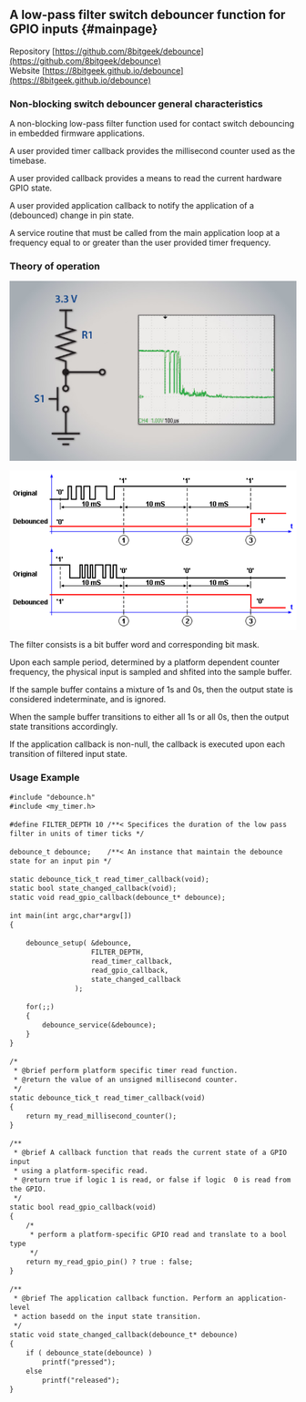 ## A low-pass filter switch debouncer function for GPIO inputs {#mainpage}

Repository [https://github.com/8bitgeek/debounce](https://github.com/8bitgeek/debounce)   
Website [https://8bitgeek.github.io/debounce](https://8bitgeek.github.io/debounce)   

### Non-blocking switch debouncer general characteristics 

A non-blocking low-pass filter function used for contact switch debouncing in embedded firmware applications.

A user provided timer callback provides the millisecond counter used as the timebase.

A user provided callback provides a means to read the current hardware GPIO state.

A user provided application callback to notify the application of a (debounced) change in pin state.

A service routine that must be called from the main application loop at a frequency equal to or greater than the user provided timer frequency.

### Theory of operation

![debounce-button image](debounce-button.png)

![debounce image](debounce.png)

The filter consists is a bit buffer word and corresponding bit mask.

Upon each sample period, determined by a platform dependent counter frequency, the physical input is sampled and shfited into the sample buffer.

If the sample buffer contains a mixture of 1s and 0s, then the output state is considered indeterminate, and is ignored.

When the sample buffer transitions to either all 1s or all 0s, then the output state transitions accordingly.

If the application callback is non-null, the callback is executed upon each transition of filtered input state.

### Usage Example

~~~~
#include "debounce.h"
#include <my_timer.h>

#define FILTER_DEPTH 10 /**< Specifices the duration of the low pass filter in units of timer ticks */

debounce_t debounce;    /**< An instance that maintain the debounce state for an input pin */

static debounce_tick_t read_timer_callback(void);
static bool state_changed_callback(void);
static void read_gpio_callback(debounce_t* debounce);

int main(int argc,char*argv[])
{

    debounce_setup( &debounce,
                    FILTER_DEPTH,
                    read_timer_callback,
                    read_gpio_callback,
                    state_changed_callback
                );

    for(;;)
    {
        debounce_service(&debounce);
    }
}

/* 
 * @brief perform platform specific timer read function.
 * @return the value of an unsigned millisecond counter.
 */
static debounce_tick_t read_timer_callback(void)
{
    return my_read_millisecond_counter();
}

/**
 * @brief A callback function that reads the current state of a GPIO input
 * using a platform-specific read.
 * @return true if logic 1 is read, or false if logic  0 is read from the GPIO.
 */
static bool read_gpio_callback(void)
{
    /* 
     * perform a platform-specific GPIO read and translate to a bool type 
     */
    return my_read_gpio_pin() ? true : false;
}

/**
 * @brief The application callback function. Perform an application-level
 * action basedd on the input state transition.
 */ 
static void state_changed_callback(debounce_t* debounce)
{
    if ( debounce_state(debounce) )
        printf("pressed");
    else
        printf("released");
}

~~~~